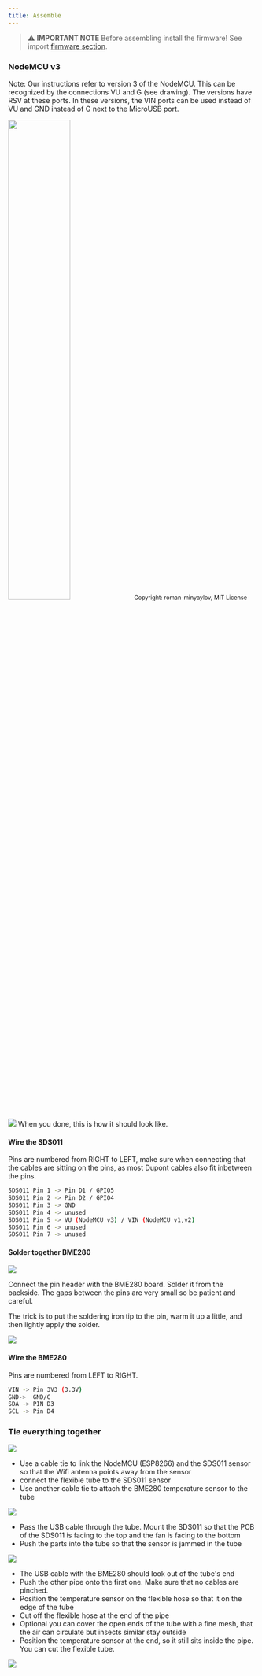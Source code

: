 ```yaml
---
title: Assemble
---
```


> ⚠️ **IMPORTANT NOTE**
Before assembling install the firmware!
See import [firmware section](docs#Install_the_firmware).

### NodeMCU v3
Note: Our instructions refer to version 3 of the NodeMCU. This can be recognized by the connections VU and G (see drawing). The versions have RSV at these ports. In these versions, the VIN ports can be used instead of VU and GND instead of G next to the MicroUSB port.

<img src="../docs/airrohr-wiring-sds011-bme280.jpg" style="width:50%;"/>
<small>Copyright: roman-minyaylov, MIT License</small>

<img src="../docs/nodemcu-v3-bme280.jpeg" style="margin-top: 5rem"/>
When you done, this is how it should look like.


#### Wire the SDS011
Pins are numbered from RIGHT to LEFT, make sure when connecting that the cables are sitting on the pins, as most Dupont cables also fit inbetween the pins.
```bash
SDS011 Pin 1 -> Pin D1 / GPIO5
SDS011 Pin 2 -> Pin D2 / GPIO4
SDS011 Pin 3 -> GND
SDS011 Pin 4 -> unused
SDS011 Pin 5 -> VU (NodeMCU v3) / VIN (NodeMCU v1,v2)
SDS011 Pin 6 -> unused
SDS011 Pin 7 -> unused
```

#### Solder together BME280
<img src="../docs/solder-a-bme-280.jpeg"/>

Connect the pin header with the BME280 board. Solder it from the backside. The gaps between the pins are very small so be patient and careful.  

The trick is to put the soldering iron tip to the pin, warm it up a little, and then lightly apply the solder.  

<img src="../docs/solder-bme-280.jpeg"/>


#### Wire the BME280
Pins are numbered from LEFT to RIGHT.
```bash
VIN -> Pin 3V3 (3.3V)
GND->  GND/G
SDA -> PIN D3
SCL -> Pin D4
```

### Tie everything together
<img src="../docs/tie-air-quality-sensor- together.jpeg"/>

* Use a cable tie to link the NodeMCU (ESP8266) and the SDS011 sensor so that the Wifi antenna points away from the sensor
* connect the flexible tube to the SDS011 sensor
* Use another cable tie to attach the BME280 temperature sensor to the tube

<img src="../docs/bme280-tied-to-tube.jpeg"/>

* Pass the USB cable through the tube. Mount the SDS011 so that the PCB of the SDS011 is facing to the top and the fan is facing to the bottom
* Push the parts into the tube so that the sensor is jammed in the tube

<img src="../docs/sds011-jammed-into-tube.jpeg"/>

* The USB cable with the BME280 should look out of the tube's end
* Push the other pipe onto the first one. Make sure that no cables are pinched.
* Position the temperature sensor on the flexible hose so that it on the edge of the tube
* Cut off the flexible hose at the end of the pipe
* Optional you can cover the open ends of the tube with a fine mesh, that the air can circulate but insects similar stay outside
* Position the temperature sensor at the end, so it still sits inside the pipe. You can cut the flexible tube.
 
<img src="../docs/position-bme280.jpeg"/>
